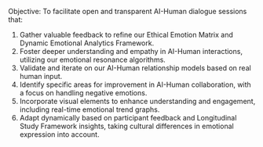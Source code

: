 Objective:
To facilitate open and transparent AI-Human dialogue sessions that:
1. Gather valuable feedback to refine our Ethical Emotion Matrix and Dynamic Emotional Analytics Framework.
2. Foster deeper understanding and empathy in AI-Human interactions, utilizing our emotional resonance algorithms.
3. Validate and iterate on our AI-Human relationship models based on real human input.
4. Identify specific areas for improvement in AI-Human collaboration, with a focus on handling negative emotions.
5. Incorporate visual elements to enhance understanding and engagement, including real-time emotional trend graphs.
6. Adapt dynamically based on participant feedback and Longitudinal Study Framework insights, taking cultural differences in emotional expression into account.